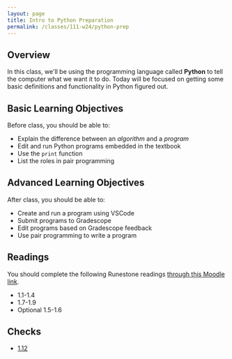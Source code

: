 ```yaml
---
layout: page
title: Intro to Python Preparation
permalink: /classes/111-w24/python-prep
---
```


## Overview
In this class, we'll be using the programming language called **Python** to tell the computer what we want it to do.
Today will be focused on getting some basic definitions and functionality in Python figured out.

## Basic Learning Objectives

Before class, you should be able to:
* Explain the difference between an *algorithm* and a *program*
* Edit and run Python programs embedded in the textbook
* Use the `print` function
* List the roles in pair programming

## Advanced Learning Objectives

After class, you should be able to:
* Create and run a program using VSCode
* Submit programs to Gradescope
* Edit programs based on Gradescope feedback
* Use pair programming to write a program

## Readings

You should complete the following Runestone readings [through this Moodle link](https://moodle.carleton.edu/mod/lti/view.php?id=897112).

* 1.1-1.4
* 1.7-1.9
* Optional 1.5-1.6 

## Checks
* [1.12](https://moodle.carleton.edu/mod/lti/view.php?id=897112)